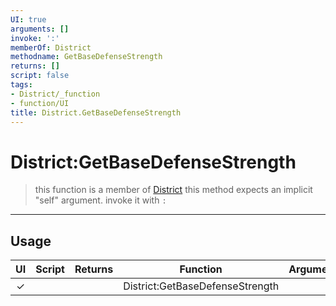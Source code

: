```yaml
---
UI: true
arguments: []
invoke: ':'
memberOf: District
methodname: GetBaseDefenseStrength
returns: []
script: false
tags:
- District/_function
- function/UI
title: District.GetBaseDefenseStrength
---
```

# District:GetBaseDefenseStrength
> this function is a member of [District](civ-6/lua/District.md)
> this method expects an implicit "self" argument. invoke it with `:`
-----
## Usage
|  UI | Script | Returns | Function | Arguments |
|:---:|:------:|-------:|:--------:|:---------|
|✓| ||District:GetBaseDefenseStrength||
